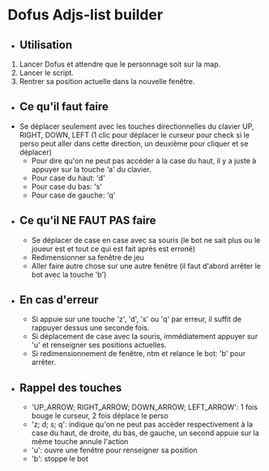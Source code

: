 # Dofus Adjs-list builder
- ## Utilisation
1. Lancer Dofus et attendre que le personnage soit sur la map.
2. Lancer le script.
3. Rentrer sa position actuelle dans la nouvelle fenêtre.
- ## Ce qu'il faut faire
- Se déplacer seulement avec les touches directionnelles du clavier UP, RIGHT, DOWN, LEFT (1 clic pour déplacer le 
curseur pour check si le perso peut aller dans cette direction, un deuxième pour cliquer et se déplacer)
  - Pour dire qu'on ne peut pas accéder à la case du haut, il y a juste à appuyer sur la touche 'a' du clavier.
  - Pour case du haut: 'd'
  - Pour case du bas: 's'
  - Pour case de gauche: 'q'
- ## Ce qu'il NE FAUT PAS faire
  - Se déplacer de case en case avec sa souris (le bot ne sait plus ou le joueur est et tout ce qui est fait après est erroné)
  - Redimensionner sa fenêtre de jeu
  - Aller faire autre chose sur une autre fenêtre (il faut d'abord arrêter le bot avec la touche 'b')
- ## En cas d'erreur
  - Si appuie sur une touche 'z', 'd', 's' ou 'q' par erreur, il suffit de rappuyer dessus une seconde fois.
  - Si déplacement de case avec la souris, immédiatement appuyer sur 'u' et renseigner ses positions actuelles.
  - Si redimensionnement de fenêtre, ntm et relance le bot: 'b' pour arrêter.
- ## Rappel des touches
  - 'UP_ARROW; RIGHT_ARROW; DOWN_ARROW; LEFT_ARROW': 1 fois bouge le curseur, 2 fois déplace le perso
  - 'z; d; s; q': indique qu'on ne peut pas accèder respectivement à la case du haut, de droite, du bas, de gauche, un second appuie sur la même touche annule l'action
  - 'u': ouvre une fenêtre pour renseigner sa position
  - 'b': stoppe le bot
